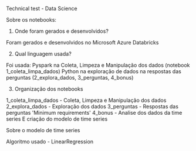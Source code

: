 Technical test - Data Science

Sobre os notebooks:

1) Onde foram gerados e desenvolvidos?

Foram gerados e desenvolvidos no Microsoft Azure Databricks

2) Qual linguagem usada?

Foi usada:
  Pyspark na Coleta, Limpeza e Manipulação dos dados (notebook 1_coleta_limpa_dados)
  Python na exploração de dados na respostas das perguntas (2_explora_dados, 3_perguntas, 4_bonus)

3) Organização dos notebooks

1_coleta_limpa_dados - Coleta, Limpeza e Manipulação dos dados
2_explora_dados - Exploração dos dados
3_perguntas - Respostas das perguntas 'Minimum requirements'
4_bonus - Analise dos dados da time series E criação do modelo de time series

Sobre o modelo de time series

Algoritmo usado - LinearRegression
